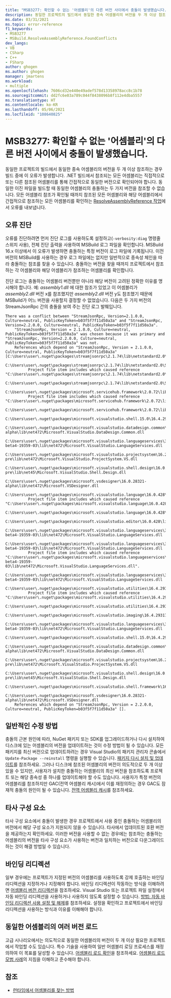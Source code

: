 ```yaml
---
title: "MSB3277: 확인할 수 없는 '어셈블리'의 다른 버전 사이에서 충돌이 발생했습니다."
description: 동일한 프로젝트의 빌드에서 동일한 종속 어셈블리의 버전을 두 개 이상 참조하는 경우 빌드 중에 이 오류가 발생합니다.
ms.date: 03/31/2021
ms.topic: error-reference
f1_keywords:
- MSB3277
- MSBuild.ResolveAssemblyReference.FoundConflicts
dev_langs:
- VB
- CSharp
- C++
- FSharp
author: ghogen
ms.author: ghogen
manager: jmartens
ms.workload:
- multiple
ms.openlocfilehash: 7606cd32e440e49adef578d13358978acc8c1b78
ms.sourcegitcommit: dd2fc6e03a789c044f8438096b8f112e4dba5557
ms.translationtype: HT
ms.contentlocale: ko-KR
ms.lasthandoff: 05/06/2021
ms.locfileid: "108640825"
---
```

# <a name="msb3277-found-conflicts-between-different-versions-of-assembly-that-could-not-be-resolved"></a>MSB3277: 확인할 수 없는 '어셈블리'의 다른 버전 사이에서 충돌이 발생했습니다.

동일한 프로젝트의 빌드에서 동일한 종속 어셈블리의 버전을 두 개 이상 참조하는 경우 빌드 중에 이 오류가 발생합니다. .NET 빌드에서 참조되는 모든 어셈블리는 직접적으로 또는 다른 참조된 어셈블리를 통해 간접적으로 동일한 버전으로 확인되어야 합니다. 동일한 이진 파일을 빌드할 때 동일한 어셈블리의 충돌하는 두 가지 버전을 참조할 수 없습니다. 모든 어셈블리 참조가 확인될 때까지 참조된 모든 어셈블리와 해당 어셈블리에서 간접적으로 참조하는 모든 어셈블리를 확인하는 [ResolveAssemblyReference 작업](../resolveassemblyreference-task.md)에서 오류를 내보냅니다.

## <a name="diagnosing-the-error"></a>오류 진단

오류를 진단하려면 먼저 진단 로그를 사용하도록 설정하고(`-verbosity:diag` 명령줄 스위치 사용), 전체 진단 출력을 사용하여 MSBuild 로그 파일을 확인합니다. MSBuild 16.x 이상에서 이 오류가 발생하면 충돌하는 특정 버전이 로그 파일에 기록됩니다. 이전 버전의 MSBuild를 사용하는 경우 로그 파일에는 없지만 일반적으로 종속성 체인을 따라 충돌하는 참조를 찾을 수 있습니다. 충돌하는 버전을 찾을 때까지 프로젝트에서 참조하는 각 어셈블리와 해당 어셈블리가 참조하는 어셈블리를 확인합니다.

진단 로그는 충돌하는 어셈블리 버전뿐만 아니라 해당 버전이 고려된 정확한 이유를 명시해야 합니다. 예: *assembly1.dll* 에 대한 참조가 있었고 이 어셈블리가 *assembly2.dll* 버전 x를 참조했지만 *assembly2.dll* 버전 y도 참조했기 때문에 MSBuild가 어느 버전을 사용할지 결정할 수 없었습니다.  다음은 두 가지 버전의 StreamJsonRpc 간의 충돌을 보여 주는 진단 로그 발췌입니다.

```output
There was a conflict between "StreamJsonRpc, Version=2.1.0.0, Culture=neutral, PublicKeyToken=b03f5f7f11d50a3a" and "StreamJsonRpc, Version=2.2.0.0, Culture=neutral, PublicKeyToken=b03f5f7f11d50a3a".
    "StreamJsonRpc, Version = 2.1.0.0, Culture=neutral, PublicKeyToken=b03f5f7f11d50a3a" was chosen because it was primary and "StreamJsonRpc, Version=2.2.0.0, Culture=neutral, PublicKeyToken=b03f5f7f11d50a3a" was not.
    References which depend on "StreamJsonRpc, Version = 2.1.0.0, Culture=neutral, PublicKeyToken=b03f5f7f11d50a3a" [C:\Users\user\.nuget\packages\streamjsonrpc\2.1.74\lib\netstandard2.0\StreamJsonRpc.dll].
    C:\Users\user\.nuget\packages\streamjsonrpc\2.1.74\lib\netstandard2.0\StreamJsonRpc.dll
          Project file item includes which caused reference "C:\Users\user\.nuget\packages\streamjsonrpc\2.1.74\lib\netstandard2.0\StreamJsonRpc.dll".
            C:\Users\user\.nuget\packages\streamjsonrpc\2.1.74\lib\netstandard2.0\StreamJsonRpc.dll
        C:\Users\user\.nuget\packages\microsoft.servicehub.framework\2.0.72\lib\netstandard2.0\Microsoft.ServiceHub.Framework.dll
          Project file item includes which caused reference "C:\Users\user\.nuget\packages\microsoft.servicehub.framework\2.0.72\lib\netstandard2.0\Microsoft.ServiceHub.Framework.dll".
            C:\Users\user\.nuget\packages\microsoft.servicehub.framework\2.0.72\lib\netstandard2.0\Microsoft.ServiceHub.Framework.dll
            C:\Users\user\.nuget\packages\microsoft.visualstudio.shell.15.0\16.4.29318.21\lib\net472\Microsoft.VisualStudio.Shell.15.0.dll
            C:\Users\user\.nuget\packages\microsoft.visualstudio.datadesign.common\16.0.28321-alpha\lib\net472\Microsoft.VisualStudio.DataDesign.Common.dll
            C:\Users\user\.nuget\packages\microsoft.visualstudio.languageservices\3.2.0-beta4-19359-03\lib\net472\Microsoft.VisualStudio.LanguageServices.dll
            C:\Users\user\.nuget\packages\microsoft.visualstudio.projectsystem\16.2.133-pre\lib\net472\Microsoft.VisualStudio.ProjectSystem.VS.dll
            C:\Users\user\.nuget\packages\microsoft.visualstudio.shell.design\16.0.28316-pre\lib\net45\Microsoft.VisualStudio.Shell.Design.dll
            C:\Users\user\.nuget\packages\microsoft.vsdesigner\16.0.28321-alpha\lib\net472\Microsoft.VSDesigner.dll
        C:\Users\user\.nuget\packages\microsoft.visualstudio.language\16.0.428\lib\net472\Microsoft.VisualStudio.Language.dll
          Project file item includes which caused reference "C:\Users\user\.nuget\packages\microsoft.visualstudio.language\16.0.428\lib\net472\Microsoft.VisualStudio.Language.dll".
            C:\Users\user\.nuget\packages\microsoft.visualstudio.language\16.0.428\lib\net472\Microsoft.VisualStudio.Language.dll
            C:\Users\user\.nuget\packages\microsoft.visualstudio.editor\16.0.428\lib\net472\Microsoft.VisualStudio.Editor.dll
            C:\Users\user\.nuget\packages\microsoft.visualstudio.languageservices\3.2.0-beta4-19359-03\lib\net472\Microsoft.VisualStudio.LanguageServices.dll
        C:\Users\user\.nuget\packages\microsoft.visualstudio.languageservices\3.2.0-beta4-19359-03\lib\net472\Microsoft.VisualStudio.LanguageServices.dll
          Project file item includes which caused reference "C:\Users\user\.nuget\packages\microsoft.visualstudio.languageservices\3.2.0-beta4-19359-03\lib\net472\Microsoft.VisualStudio.LanguageServices.dll".
            C:\Users\user\.nuget\packages\microsoft.visualstudio.languageservices\3.2.0-beta4-19359-03\lib\net472\Microsoft.VisualStudio.LanguageServices.dll
        C:\Users\user\.nuget\packages\microsoft.visualstudio.utilities\16.4.29317.144\lib\net46\Microsoft.VisualStudio.Utilities.dll
          Project file item includes which caused reference "C:\Users\user\.nuget\packages\microsoft.visualstudio.utilities\16.4.29317.144\lib\net46\Microsoft.VisualStudio.Utilities.dll".
            C:\Users\user\.nuget\packages\microsoft.visualstudio.utilities\16.4.29317.144\lib\net46\Microsoft.VisualStudio.Utilities.dll
            C:\Users\user\.nuget\packages\microsoft.visualstudio.imaging\16.4.29317.144\lib\net472\Microsoft.VisualStudio.Imaging.dll
            C:\Users\user\.nuget\packages\microsoft.visualstudio.languageservices\3.2.0-beta4-19359-03\lib\net472\Microsoft.VisualStudio.LanguageServices.dll
            C:\Users\user\.nuget\packages\microsoft.visualstudio.shell.15.0\16.4.29318.21\lib\net472\Microsoft.VisualStudio.Shell.15.0.dll
            C:\Users\user\.nuget\packages\microsoft.visualstudio.datadesign.common\16.0.28321-alpha\lib\net472\Microsoft.VisualStudio.DataDesign.Common.dll
            C:\Users\user\.nuget\packages\microsoft.visualstudio.projectsystem\16.2.133-pre\lib\net472\Microsoft.VisualStudio.ProjectSystem.VS.dll
            C:\Users\user\.nuget\packages\microsoft.visualstudio.shell.design\16.0.28316-pre\lib\net45\Microsoft.VisualStudio.Shell.Design.dll
            C:\Users\user\.nuget\packages\microsoft.visualstudio.shell.framework\16.4.29318.21\lib\net472\Microsoft.VisualStudio.Shell.Framework.dll
            C:\Users\user\.nuget\packages\microsoft.vsdesigner\16.0.28321-alpha\lib\net472\Microsoft.VSDesigner.dll
    References which depend on "StreamJsonRpc, Version = 2.2.0.0, Culture=neutral, PublicKeyToken=b03f5f7f11d50a3a" [].
```

## <a name="common-fixes"></a>일반적인 수정 방법

충돌의 근본 원인에 따라, NuGet 패키지 또는 SDK를 업그레이드하거나 다시 설치하여 디스크에 있는 어셈블리의 버전을 업데이트하는 것이 수정 방법이 될 수 있습니다. 모든 패키지를 최신 버전으로 업데이트하려는 경우 Visual Studio의 패키지 관리자 콘솔에서 `Update-Package --reinstall` 명령을 실행할 수 있습니다. [패키지 다시 설치 및 업데이트](/nuget/consume-packages/reinstalling-and-updating-packages)를 참조하세요. 그러나 디스크에 참조된 어셈블리의 버전이 의도적으로 두 개 이상 있을 수 있지만, 사용자가 설치한 충돌하는 어셈블리의 최신 버전을 참조하도록 프로젝트 또는 해당 종속성 중 하나를 업데이트해야 할 수도 있습니다. 사용자가 특정 버전의 어셈블리를 참조하지만 GAC(전역 어셈블리 캐시)에서 이를 재정의하는 경우 GAC도 잠재적 충돌의 원인이 될 수 있습니다. [전역 어셈블리 캐시](/dotnet/framework/app-domains/gac)를 참조하세요.

## <a name="third-party-components"></a>타사 구성 요소

타사 구성 요소에서 충돌이 발생한 경우 프로젝트에서 사용 중인 충돌하는 어셈블리의 버전에서 해당 구성 요소가 지원되지 않을 수 있습니다. 타사에서 업데이트된 호환 버전을 제공하는지 확인하세요. 이러한 버전을 사용할 수 없는 경우에는 참조하는 충돌하는 어셈블리의 버전을 타사 구성 요소가 사용하는 버전과 일치하는 버전으로 다운그레이드하는 것이 해결 방법일 수 있습니다.

## <a name="binding-redirects"></a>바인딩 리디렉션

일부 경우에는 프로젝트가 지정된 버전의 어셈블리를 사용하도록 강제 호출하는 바인딩 리디렉션을 지정하거나 지정해야 합니다. 바인딩 리디렉션이 작동하는 방식을 이해하려면 [어셈블리 버전 리디렉션](/dotnet/framework/configure-apps/redirect-assembly-versions)을 참조하세요. Visual Studio 또는 프로젝트 파일 설정에서 자동 바인딩 리디렉션을 사용하거나 사용하지 않도록 설정할 수 있습니다. [방법: 자동 바인딩 리디렉션 사용 설정 및 해제](/dotnet/framework/configure-apps/how-to-enable-and-disable-automatic-binding-redirection)를 참조하세요. 설정을 확인하고 프로젝트에서 바인딩 리디렉션을 사용하는 방식과 이유를 이해해야 합니다.

## <a name="loading-multiple-versions-of-the-same-assembly"></a>동일한 어셈블리의 여러 버전 로드

고급 시나리오에서는 의도적으로 동일한 어셈블리의 버전이 두 개 이상 필요한 프로젝트에서 작업할 수도 있습니다. 특수 기술을 사용하여 일반 어셈블리 로딩 프로세스를 재정의하여 이 목표를 달성할 수 있습니다. [어셈블리 로드 확인](/dotnet/standard/assembly/resolve-loads)을 참조하세요. [어셈블리 로드 모범 사례](/dotnet/framework/deployment/best-practices-for-assembly-loading)의 지침을 이해하고 준수해야 합니다.

## <a name="see-also"></a>참조

- [런타임에서 어셈블리를 찾는 방법](/dotnet/framework/deployment/how-the-runtime-locates-assemblies)